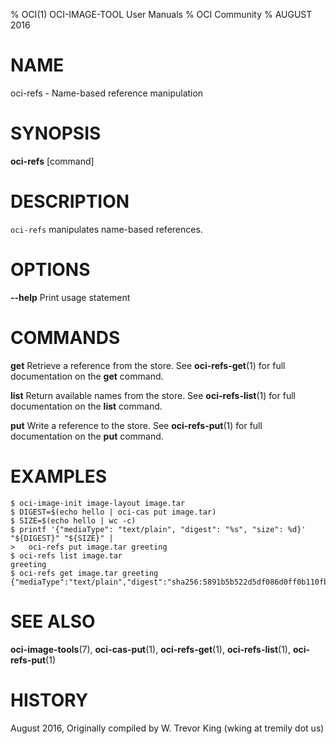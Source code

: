 % OCI(1) OCI-IMAGE-TOOL User Manuals
% OCI Community
% AUGUST 2016
# NAME

oci-refs \- Name-based reference manipulation

# SYNOPSIS

**oci-refs** [command]

# DESCRIPTION

`oci-refs` manipulates name-based references.

# OPTIONS

**--help**
  Print usage statement

# COMMANDS

**get**
  Retrieve a reference from the store.
  See **oci-refs-get**(1) for full documentation on the **get** command.

**list**
  Return available names from the store.
  See **oci-refs-list**(1) for full documentation on the **list** command.

**put**
  Write a reference to the store.
  See **oci-refs-put**(1) for full documentation on the **put** command.

# EXAMPLES

```
$ oci-image-init image-layout image.tar
$ DIGEST=$(echo hello | oci-cas put image.tar)
$ SIZE=$(echo hello | wc -c)
$ printf '{"mediaType": "text/plain", "digest": "%s", "size": %d}' "${DIGEST}" "${SIZE}" |
>   oci-refs put image.tar greeting
$ oci-refs list image.tar
greeting
$ oci-refs get image.tar greeting
{"mediaType":"text/plain","digest":"sha256:5891b5b522d5df086d0ff0b110fbd9d21bb4fc7163af34d08286a2e846f6be03","size":6}
```

# SEE ALSO

**oci-image-tools**(7), **oci-cas-put**(1), **oci-refs-get**(1), **oci-refs-list**(1), **oci-refs-put**(1)

# HISTORY

August 2016, Originally compiled by W. Trevor King (wking at tremily dot us)

